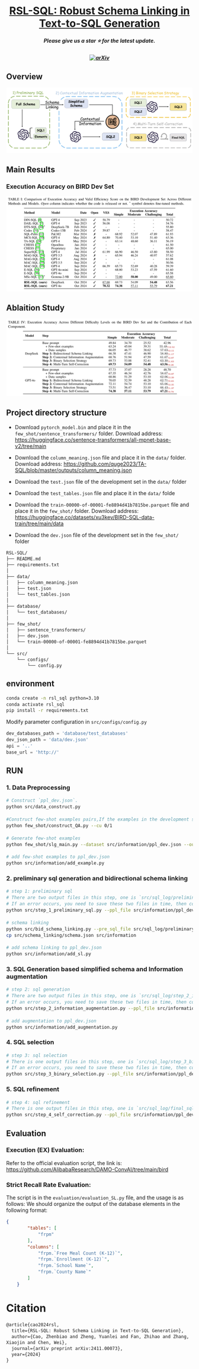 <div align="center">
  <h1><a href="https://arxiv.org/abs/2411.00073">RSL-SQL: Robust Schema Linking in Text-to-SQL Generation</a></h1>
</div>


<h5 align="center"> Please give us a star ⭐ for the latest update.  </h5>

<h5 align="center">

 
[![arXiv](https://img.shields.io/badge/Arxiv-2411.00073-b31b1b.svg?logo=arXiv)](https://arxiv.org/abs/2411.00073) 
  <br>
</h5>

## Overview

![](figs/framework.jpg)

## Main Results

### Execution Accuracy on BIRD Dev Set
![](figs/main_bird.png)

## Ablaition Study

![](figs/ablation.png)



## Project directory structure

- Download `pytorch_model.bin` and place it in the `few_shot/sentence_transformers/` folder. Download address: https://huggingface.co/sentence-transformers/all-mpnet-base-v2/tree/main

- Download the `column_meaning.json` file and place it in the `data/` folder. Download address: https://github.com/quge2023/TA-SQL/blob/master/outputs/column_meaning.json

- Download the `test.json` file of the development set in the `data/` folder

- Download the `test_tables.json` file and place it in the `data/` folde

- Download the `train-00000-of-00001-fe8894d41b7815be.parquet` file and place it in the `few_shot/` folder. Download address: https://huggingface.co/datasets/xu3kev/BIRD-SQL-data-train/tree/main/data

- Download the `dev.json` file of the development set in the `few_shot/` folder




```plaintext
RSL-SQL/
├── README.md
├── requirements.txt
│
├── data/
│   ├── column_meaning.json
│   ├── test.json
│   └── test_tables.json
│
├── database/
│   └── test_databases/
│
├── few_shot/
│   ├── sentence_transformers/
│   ├── dev.json
│   └── train-00000-of-00001-fe8894d41b7815be.parquet
│
└── src/
    └── configs/
        └── config.py
```

## environment



```bash
conda create -n rsl_sql python=3.10
conda activate rsl_sql
pip install -r requirements.txt
```
Modify parameter configuration in `src/configs/config.py`

```python
dev_databases_path = 'database/test_databases'
dev_json_path = 'data/dev.json'
api = '..'
base_url = 'http://'
```







## RUN

### 1. Data Preprocessing
```bash
# Construct `ppl_dev.json`. 
python src/data_construct.py 

#Construct few-shot examples pairs,If the examples in the development set can be used as context, then cu is set to 1, otherwise it is 0
python few_shot/construct_QA.py --cu 0/1

# Generate few-shot examples
python few_shot/slg_main.py --dataset src/information/ppl_dev.json --out_file src/information/example.json --kshot 3

# add few-shot examples to ppl_dev.json
python src/information/add_example.py
```



### 2. preliminary sql generation and bidirectional schema linking
```bash
# step 1: preliminary sql
# There are two output files in this step, one is `src/sql_log/preliminary_sql.txt` and the other is `src/schema_linking/LLM.json`
# If an error occurs, you need to save these two files in time, then continue running and save the subsequent results.
python src/step_1_preliminary_sql.py --ppl_file src/information/ppl_dev.json --sql_out_file src/sql_log/preliminary_sql.txt --Schema_linking_LLM src/schema_linking/LLM.json --start_index 0

# schema linking
python src/bid_schema_linking.py --pre_sql_file src/sql_log/preliminary_sql.txt --sql_sl_output src/schema_linking/sql.json --hint_sl_output src/schema_linking/hint.json --LLM_sl_output src/schema_linking/LLM.json --Schema_linking_output src/schema_linking/schema.json
cp src/schema_linking/schema.json src/information

# add schema linking to ppl_dev.json
python src/information/add_sl.py
```

### 3. SQL Generation based simplified schema and Information augmentation
```bash
# step 2: sql generation
# There are two output files in this step, one is `src/sql_log/step_2_information_augmentation.txt` and the other is `src/information/augmentation.json`
# If an error occurs, you need to save these two files in time, then continue running and save the subsequent results.
python src/step_2_information_augmentation.py --ppl_file src/information/ppl_dev.json --sql_2_output src/sql_log/step_2_information_augmentation.txt --information_output src/information/augmentation.json --start_index 0

# add augmentation to ppl_dev.json
python src/information/add_augmentation.py
```

### 4. SQL selection
```bash
# step 3: sql selection
# There is one output files in this step, one is `src/sql_log/step_3_binary.txt`.
# If an error occurs, you need to save these two files in time, then continue running and save the subsequent results.
python src/step_3_binary_selection.py --ppl_file src/information/ppl_dev.json --sql_3_output src/sql_log/step_3_binary.txt --sql_1 src/sql_log/preliminary_sql.txt --sql_2 src/sql_log/step_2_information_augmentation.txt --start_index 0
```

### 5. SQL refinement
```bash
# step 4: sql refinement
# There is one output files in this step, one is `src/sql_log/final_sql.txt`.
python src/step_4_self_correction.py --ppl_file src/information/ppl_dev.json --sql_4_output src/sql_log/final_sql.txt --sql_refinement src/sql_log/step_3_binary.txt --start_index 0
```

## Evaluation 
### Execution (EX) Evaluation:
Refer to the official evaluation script, the link is: https://github.com/AlibabaResearch/DAMO-ConvAI/tree/main/bird

### Strict Recall Rate Evaluation:

The script is in the `evaluation/evaluation_SL.py` file, and the usage is as follows:
We should organize the output of the database elements in the following format:
```json
{
        "tables": [
            "frpm"
        ],
        "columns": [
            "frpm.`Free Meal Count (K-12)`",
            "frpm.`Enrollment (K-12)`",
            "frpm.`School Name`",
            "frpm.`County Name`"
        ]
    }
```




# Citation
```citation
@article{cao2024rsl,
  title={RSL-SQL: Robust Schema Linking in Text-to-SQL Generation},
  author={Cao, Zhenbiao and Zheng, Yuanlei and Fan, Zhihao and Zhang, Xiaojin and Chen, Wei},
  journal={arXiv preprint arXiv:2411.00073},
  year={2024}
}
```
